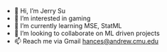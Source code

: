 - 👋 Hi, I’m Jerry Su
- 👀 I’m interested in gaming
- 🌱 I’m currently learning MSE, StatML
- 💞️ I’m looking to collaborate on ML driven projects
- 📫 Reach me via Gmail hances@andrew.cmu.edu

<!---
HanceSu/HanceSu is a ✨ special ✨ repository because its `README.md` (this file) appears on your GitHub profile.
You can click the Preview link to take a look at your changes.
--->
